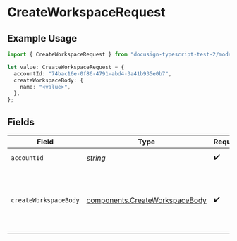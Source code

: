 # CreateWorkspaceRequest

## Example Usage

```typescript
import { CreateWorkspaceRequest } from "docusign-typescript-test-2/models/operations";

let value: CreateWorkspaceRequest = {
  accountId: "74bac16e-0f86-4791-abd4-3a41b935e0b7",
  createWorkspaceBody: {
    name: "<value>",
  },
};
```

## Fields

| Field                                                                            | Type                                                                             | Required                                                                         | Description                                                                      |
| -------------------------------------------------------------------------------- | -------------------------------------------------------------------------------- | -------------------------------------------------------------------------------- | -------------------------------------------------------------------------------- |
| `accountId`                                                                      | *string*                                                                         | :heavy_check_mark:                                                               | The ID of the account                                                            |
| `createWorkspaceBody`                                                            | [components.CreateWorkspaceBody](../../models/components/createworkspacebody.md) | :heavy_check_mark:                                                               | The details of the workspace to be created including the name                    |